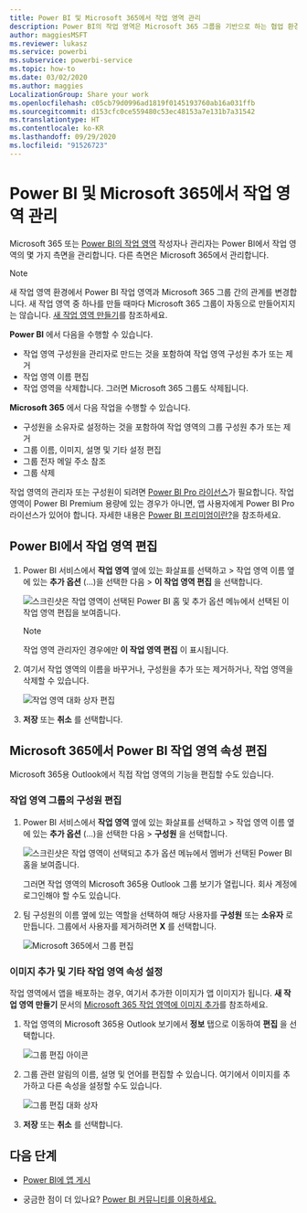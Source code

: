 ```yaml
---
title: Power BI 및 Microsoft 365에서 작업 영역 관리
description: Power BI의 작업 영역은 Microsoft 365 그룹을 기반으로 하는 협업 환경을 제공합니다. Power BI 및 Microsoft 365에서 작업 영역을 관리합니다.
author: maggiesMSFT
ms.reviewer: lukasz
ms.service: powerbi
ms.subservice: powerbi-service
ms.topic: how-to
ms.date: 03/02/2020
ms.author: maggies
LocalizationGroup: Share your work
ms.openlocfilehash: c05cb79d0996ad1819f0145193760ab16a031ffb
ms.sourcegitcommit: d153cfc0ce559480c53ec48153a7e131b7a31542
ms.translationtype: HT
ms.contentlocale: ko-KR
ms.lasthandoff: 09/29/2020
ms.locfileid: "91526723"
---
```

# <a name="manage-your-workspace-in-power-bi-and-microsoft-365"></a>Power BI 및 Microsoft 365에서 작업 영역 관리

Microsoft 365 또는 [Power BI의 작업 영역](service-create-distribute-apps.md) 작성자나 관리자는 Power BI에서 작업 영역의 몇 가지 측면을 관리합니다. 다른 측면은 Microsoft 365에서 관리합니다.

> [!NOTE]
> 새 작업 영역 환경에서 Power BI 작업 영역과 Microsoft 365 그룹 간의 관계를 변경합니다. 새 작업 영역 중 하나를 만들 때마다 Microsoft 365 그룹이 자동으로 만들어지지는 않습니다. [새 작업 영역 만들기](service-create-the-new-workspaces.md)를 참조하세요.

**Power BI** 에서 다음을 수행할 수 있습니다.

* 작업 영역 구성원을 관리자로 만드는 것을 포함하여 작업 영역 구성원 추가 또는 제거
* 작업 영역 이름 편집
* 작업 영역을 삭제합니다. 그러면 Microsoft 365 그룹도 삭제됩니다.

**Microsoft 365** 에서 다음 작업을 수행할 수 있습니다.

* 구성원을 소유자로 설정하는 것을 포함하여 작업 영역의 그룹 구성원 추가 또는 제거
* 그룹 이름, 이미지, 설명 및 기타 설정 편집
* 그룹 전자 메일 주소 참조
* 그룹 삭제

작업 영역의 관리자 또는 구성원이 되려면 [Power BI Pro 라이선스](../fundamentals/service-features-license-type.md)가 필요합니다. 작업 영역이 Power BI Premium 용량에 있는 경우가 아니면, 앱 사용자에게 Power BI Pro 라이선스가 있어야 합니다. 자세한 내용은 [Power BI 프리미엄이란?](../admin/service-premium-what-is.md)을 참조하세요.

## <a name="edit-your-workspace-in-power-bi"></a>Power BI에서 작업 영역 편집

1. Power BI 서비스에서 **작업 영역** 옆에 있는 화살표를 선택하고 > 작업 영역 이름 옆에 있는 **추가 옵션** (…)을 선택한 다음 > **이 작업 영역 편집** 을 선택합니다.

   ![스크린샷은 작업 영역이 선택된 Power BI 홈 및 추가 옵션 메뉴에서 선택된 이 작업 영역 편집을 보여줍니다.](media/service-manage-app-workspace-in-power-bi-and-office-365/power-bi-app-ellipsis.png)

   > [!NOTE]
   > 작업 영역 관리자인 경우에만 **이 작업 영역 편집** 이 표시됩니다.

1. 여기서 작업 영역의 이름을 바꾸거나, 구성원을 추가 또는 제거하거나, 작업 영역을 삭제할 수 있습니다.

   ![작업 영역 대화 상자 편집](media/service-manage-app-workspace-in-power-bi-and-office-365/power-bi-app-edit-workspace.png)

1. **저장** 또는 **취소** 를 선택합니다.

## <a name="edit-power-bi-workspace-properties-in-microsoft-365"></a>Microsoft 365에서 Power BI 작업 영역 속성 편집

Microsoft 365용 Outlook에서 직접 작업 영역의 기능을 편집할 수도 있습니다.

### <a name="edit-the-members-of-the-workspace-group"></a>작업 영역 그룹의 구성원 편집

1. Power BI 서비스에서 **작업 영역** 옆에 있는 화살표를 선택하고 > 작업 영역 이름 옆에 있는 **추가 옵션** (…)을 선택한 다음 > **구성원** 을 선택합니다.

   ![스크린샷은 작업 영역이 선택되고 추가 옵션 메뉴에서 멤버가 선택된 Power BI 홈을 보여줍니다.](media/service-manage-app-workspace-in-power-bi-and-office-365/power-bi-app-ellipsis-members.png)

   그러면 작업 영역의 Microsoft 365용 Outlook 그룹 보기가 열립니다. 회사 계정에 로그인해야 할 수도 있습니다.

1. 팀 구성원의 이름 옆에 있는 역할을 선택하여 해당 사용자를 **구성원** 또는 **소유자** 로 만듭니다. 그룹에서 사용자를 제거하려면 **X** 를 선택합니다.

   ![Microsoft 365에서 그룹 편집](media/service-manage-app-workspace-in-power-bi-and-office-365/pbi_managegroupo365.png)

### <a name="add-an-image-and-set-other-workspace-properties"></a>이미지 추가 및 기타 작업 영역 속성 설정

작업 영역에서 앱을 배포하는 경우, 여기서 추가한 이미지가 앱 이미지가 됩니다. **새 작업 영역 만들기** 문서의 [Microsoft 365 작업 영역에 이미지 추가](service-create-workspaces.md#add-an-image-to-your-microsoft-365-workspace-optional)를 참조하세요.

1. 작업 영역의 Microsoft 365용 Outlook 보기에서 **정보** 탭으로 이동하여 **편집** 을 선택합니다.

    ![그룹 편집 아이콘](media/service-manage-app-workspace-in-power-bi-and-office-365/pbi_editgroupo365.png)
1. 그룹 관련 알림의 이름, 설명 및 언어를 편집할 수 있습니다. 여기에서 이미지를 추가하고 다른 속성을 설정할 수도 있습니다.

   ![그룹 편집 대화 상자](media/service-manage-app-workspace-in-power-bi-and-office-365/pbi_editgrpo365dialog.png)

1. **저장** 또는 **취소** 를 선택합니다.

## <a name="next-steps"></a>다음 단계

* [Power BI에 앱 게시](service-create-distribute-apps.md)

* 궁금한 점이 더 있나요? [Power BI 커뮤니티를 이용하세요.](https://community.powerbi.com/)

